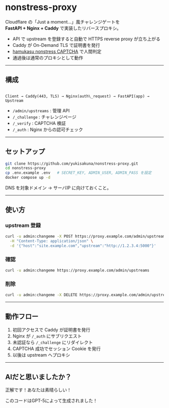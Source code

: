 # nonstress-proxy

Cloudflare の「Just a moment…」風チャレンジゲートを  
**FastAPI + Nginx + Caddy** で実装したリバースプロキシ。

- API で upstream を登録すると自動で HTTPS reverse proxy が立ち上がる  
- Caddy が On-Demand TLS で証明書を発行  
- [hamukasu nonstress CAPTCHA](https://hamukasu-api.apidocumentation.com/guide/nonstress-captcha) で人間判定  
- 通過後は通常のプロキシとして動作  

---

## 構成

```

Client → Caddy(443, TLS) → Nginx(auth\_request) → FastAPI(app) → Upstream

````

- `/admin/upstreams` : 管理 API  
- `/_challenge` : チャレンジページ  
- `/_verify` : CAPTCHA 検証  
- `/_auth` : Nginx からの認可チェック  

---

## セットアップ

```bash
git clone https://github.com/yukisakuna/nonstress-proxy.git
cd nonstress-proxy
cp .env.example .env   # SECRET_KEY, ADMIN_USER, ADMIN_PASS を設定
docker compose up -d
````

DNS を対象ドメイン → サーバIP に向けておくこと。

---

## 使い方

### upstream 登録

```bash
curl -u admin:changeme -X POST https://proxy.example.com/admin/upstreams \
  -H "Content-Type: application/json" \
  -d '{"host":"site.example.com","upstream":"http://1.2.3.4:5000"}'
```

### 確認

```bash
curl -u admin:changeme https://proxy.example.com/admin/upstreams
```

### 削除

```bash
curl -u admin:changeme -X DELETE https://proxy.example.com/admin/upstreams/site.example.com
```

---

## 動作フロー

1. 初回アクセスで Caddy が証明書を発行
2. Nginx が `/_auth` にサブリクエスト
3. 未認証なら `/_challenge` にリダイレクト
4. CAPTCHA 成功でセッション Cookie を発行
5. 以後は upstream へプロキシ

---

## AIだと思いましたか？

正解です！あなたは素晴らしい！

このコードはGPT-5によって生成されました！
